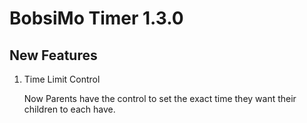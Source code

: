 # BobsiMo Timer 1.3.0

## New Features

1. Time Limit Control

    Now Parents have the control to set the exact time they want their children to each have.
